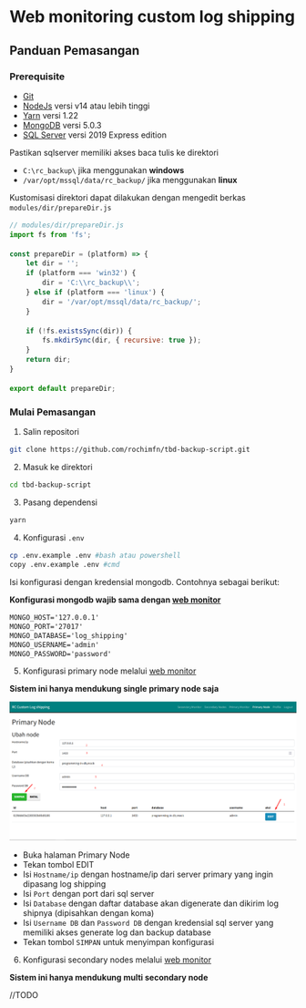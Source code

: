 # Web monitoring custom log shipping

## Panduan Pemasangan

### Prerequisite

* [Git](https://git-scm.com/downloads)
* [NodeJs](https://nodejs.org/en/download/) versi v14 atau lebih tinggi
* [Yarn](https://classic.yarnpkg.com/lang/en/docs/install/) versi 1.22
* [MongoDB](https://www.mongodb.com/try/download/community) versi 5.0.3
* [SQL Server](https://www.microsoft.com/en-us/sql-server/sql-server-downloads) versi 2019 Express edition

Pastikan sqlserver memiliki akses baca tulis ke direktori

* `C:\rc_backup\` jika menggunakan **windows**
* `/var/opt/mssql/data/rc_backup/` jika menggunakan **linux**

Kustomisasi direktori dapat dilakukan dengan mengedit berkas `modules/dir/prepareDir.js`

```js
// modules/dir/prepareDir.js
import fs from 'fs';

const prepareDir = (platform) => {
    let dir = '';
    if (platform === 'win32') {
        dir = 'C:\\rc_backup\\';
    } else if (platform === 'linux') {
        dir = '/var/opt/mssql/data/rc_backup/';
    }

    if (!fs.existsSync(dir)) {
        fs.mkdirSync(dir, { recursive: true });
    }
    return dir;
}

export default prepareDir;
```

### Mulai Pemasangan

1. Salin repositori

```bash
git clone https://github.com/rochimfn/tbd-backup-script.git
```

2. Masuk ke direktori

```bash
cd tbd-backup-script
```

3. Pasang dependensi

```bash
yarn 
```

4. Konfigurasi `.env`

```bash
cp .env.example .env #bash atau powershell
copy .env.example .env #cmd
```

Isi konfigurasi dengan kredensial mongodb. Contohnya sebagai berikut:

**Konfigurasi mongodb wajib sama dengan [web monitor](https://github.com/rochimfn/tbd-server-webserver)**
```env
MONGO_HOST='127.0.0.1'
MONGO_PORT='27017'
MONGO_DATABASE='log_shipping'
MONGO_USERNAME='admin'
MONGO_PASSWORD='password'
```

5. Konfigurasi primary node melalui [web monitor](https://github.com/rochimfn/tbd-server-webserver)

**Sistem ini hanya mendukung single primary node saja**


![.github/primary.png](.github/primary.png)

  * Buka halaman Primary Node
  * Tekan tombol EDIT
  * Isi `Hostname/ip` dengan hostname/ip dari server primary yang ingin dipasang log shipping
  * Isi `Port` dengan port dari sql server
  * Isi `Database` dengan daftar database akan digenerate dan dikirim log shipnya (dipisahkan dengan koma)
  * Isi `Username DB` dan `Password DB` dengan kredensial sql server yang memiliki akses generate log dan backup database
  * Tekan tombol `SIMPAN` untuk menyimpan konfigurasi


6. Konfigurasi secondary nodes melalui [web monitor](https://github.com/rochimfn/tbd-server-webserver)

**Sistem ini hanya mendukung multi secondary node**

//TODO